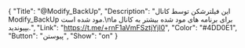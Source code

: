 {
"Title": "@Modify_BackUp",
"Description": "این فیلترشکن توسط کانال Modify_BackUp مود شده است.\nبرای برنامه های مود شده بیشتر به کانال ما بپیوندید.",
"Link": "https://t.me/+rnF1aVmFSztjYjI0",
"Color": "#4DD0E1",
"Button": "پیوستن",
"Show": "on"
}
